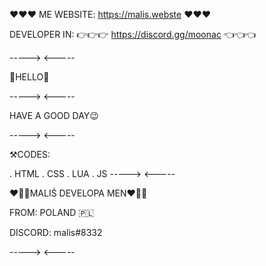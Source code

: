 ❤️❤️❤️ ME WEBSITE: https://malis.webste ❤️❤️❤️

DEVELOPER IN: 👉👉👉 https://discord.gg/moonac 👈👈👈

-----> <-----

👀HELLO👀

-----> <-----

HAVE A GOOD DAY😉

-----> <-----

⚒️CODES:

. HTML
. CSS
. LUA
. JS
-----> <-----

❤️💚💙MALIŚ DEVELOPA MEN❤️💚💙

FROM: POLAND 🇵🇱

DISCORD: malis#8332

-----> <-----
